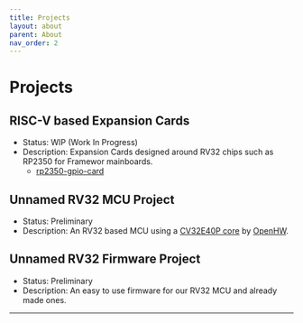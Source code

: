```yaml
---
title: Projects
layout: about
parent: About
nav_order: 2
---
```


# Projects

## RISC-V based Expansion Cards
- Status: WIP (Work In Progress)
- Description: Expansion Cards designed around RV32 chips such as RP2350 for Framewor mainboards.
    - [rp2350-gpio-card](https://github.com/semitov/rp2350-gpio-card) 

## Unnamed RV32 MCU Project
- Status: Preliminary
- Description: An RV32 based MCU using a [CV32E40P core](https://github.com/openhwgroup/cv32e40p) by [OpenHW](https://openhwfoundation.org/).

## Unnamed RV32 Firmware Project
- Status: Preliminary
- Description: An easy to use firmware for our RV32 MCU and already made ones.

----

[^1]: [It can take up to 10 minutes for changes to your site to publish after you push the changes to GitHub](https://docs.github.com/en/pages/setting-up-a-github-pages-site-with-jekyll/creating-a-github-pages-site-with-jekyll#creating-your-site).

[Just the Docs]: https://just-the-docs.github.io/just-the-docs/
[GitHub Pages]: https://docs.github.com/en/pages
[README]: https://github.com/just-the-docs/just-the-docs-template/blob/main/README.md
[Jekyll]: https://jekyllrb.com
[GitHub Pages / Actions workflow]: https://github.blog/changelog/2022-07-27-github-pages-custom-github-actions-workflows-beta/
[use this template]: https://github.com/just-the-docs/just-the-docs-template/generate
